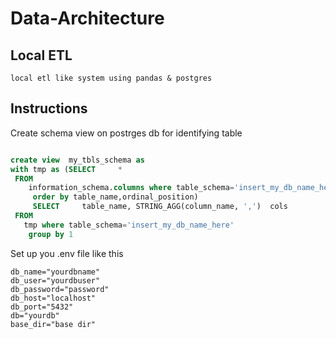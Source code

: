 # Data-Architecture

## Local ETL
	local etl like system using pandas & postgres
## Instructions



Create schema view on postrges db for identifying table
```sql

create view  my_tbls_schema as  	
with tmp as (SELECT     *
 FROM
    information_schema.columns where table_schema='insert_my_db_name_here'
	 order by table_name,ordinal_position)
	 SELECT     table_name, STRING_AGG(column_name, ',')  cols
 FROM
   tmp where table_schema='insert_my_db_name_here'
	group by 1  
```

Set up you .env file like this
```
db_name="yourdbname"
db_user="yourdbuser"
db_password="password"
db_host="localhost"
db_port="5432"
db="yourdb"
base_dir="base dir"
```